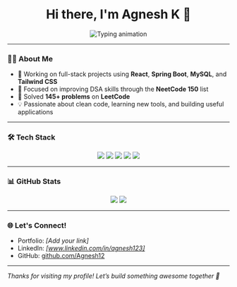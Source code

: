 <!-- Animated GitHub Profile README -->

<h1 align="center">Hi there, I'm Agnesh K 👋</h1>

<p align="center">
  <img src="https://readme-typing-svg.demolab.com?font=Fira+Code&duration=2000&pause=1000&center=true&vCenter=true&width=500&lines=Full+Stack+Developer;React+%7C+Spring+Boot+%7C+MySQL;145%2B+LeetCode+Problems+Solved;NeetCode+150+In+Progress" alt="Typing animation" />
</p>

---

### 🧑‍💻 About Me

- 🔭 Working on full-stack projects using **React**, **Spring Boot**, **MySQL**, and **Tailwind CSS**
- 🌱 Focused on improving DSA skills through the **NeetCode 150** list  
- 🧩 Solved **145+ problems** on **LeetCode**
- 💡 Passionate about clean code, learning new tools, and building useful applications

---

### 🛠 Tech Stack

<p align="center">
  <img src="https://img.shields.io/badge/Java-ED8B00?style=for-the-badge&logo=java&logoColor=white"/>
  <img src="https://img.shields.io/badge/SpringBoot-6DB33F?style=for-the-badge&logo=springboot&logoColor=white"/>
  <img src="https://img.shields.io/badge/MySQL-00758F?style=for-the-badge&logo=mysql&logoColor=white"/>
  <img src="https://img.shields.io/badge/React-20232A?style=for-the-badge&logo=react&logoColor=61DAFB"/>
  <img src="https://img.shields.io/badge/TailwindCSS-38B2AC?style=for-the-badge&logo=tailwind-css&logoColor=white"/>
</p>

---

### 📊 GitHub Stats

<p align="center">
  <img src="https://github-readme-stats.vercel.app/api?username=Agnesh12&show_icons=true&theme=tokyonight"/>
  <img src="https://streak-stats.demolab.com?user=Agnesh12&theme=tokyonight"/>
</p>


---

### 🌐 Let's Connect!

- Portfolio: *[Add your link]*  
- LinkedIn: *[www.linkedin.com/in/agnesh123]*  
- GitHub: [github.com/Agnesh12](https://github.com/Agnesh12)

---

*Thanks for visiting my profile! Let’s build something awesome together 🚀*
